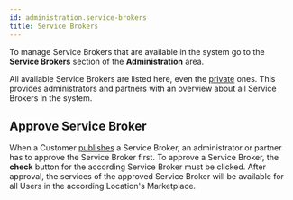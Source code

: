 ```yaml
---
id: administration.service-brokers
title: Service Brokers
---
```


To manage Service Brokers that are available in the system go to the **Service Brokers** section of the **Administration** area.

All available Service Brokers are listed here, even the [private](marketplace.development.md#register-your-service-broker) ones. This provides administrators and partners with an overview about all Service Brokers in the system.

## Approve Service Broker

When a Customer [publishes](marketplace.development.md#publish-your-service-broker) a Service Broker, an administrator or partner has to approve the Service Broker first. To approve a Service Broker, the **check** button for the according Service Broker must be clicked. After approval, the services of the approved Service Broker will be available for all Users in the according Location's Marketplace.
